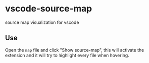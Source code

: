 # vscode-source-map

source map visualization for vscode

## Use
Open the `map` file and click "Show source-map", this will activate the extension and it will try to highlight every file when hovering.
